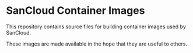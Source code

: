 <!--
Copyright (C) 2021 SanCloud Ltd
SPDX-License-Identifier: CC-BY-4.0
-->

SanCloud Container Images
=========================

This repository contains source files
for building container images used by SanCloud.

These images are made available
in the hope that they are useful to others.
